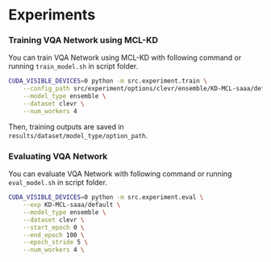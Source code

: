 # Experiments

### Training VQA Network using MCL-KD

You can train VQA Network using MCL-KD with following command or running `train_model.sh` in script folder.

```bash
CUDA_VISIBLE_DEVICES=0 python -m src.experiment.train \
	--config_path src/experiment/options/clevr/ensemble/KD-MCL-saaa/default.yml \
	--model_type ensemble \
	--dataset clevr \
	--num_workers 4
```
Then, training outputs are saved in `results/dataset/model_type/option_path`.

### Evaluating VQA Network

You can evaluate VQA Network with following command or running `eval_model.sh` in script folder.

```bash
CUDA_VISIBLE_DEVICES=0 python -m src.experiment.eval \
	--exp KD-MCL-saaa/default \
	--model_type ensemble \
	--dataset clevr \
	--start_epoch 0 \
	--end_epoch 100 \
	--epoch_stride 5 \
	--num_workers 4 \
```
